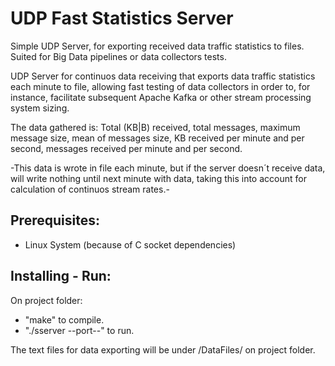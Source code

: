 # UDP Fast Statistics Server
Simple UDP Server, for exporting received data traffic statistics to files. Suited for Big Data pipelines or data collectors tests. 

UDP Server for continuos data receiving that exports data traffic statistics each minute to file, allowing fast testing of data
collectors in order to, for instance, facilitate subsequent Apache Kafka or other stream processing system sizing.

The data gathered is: Total (KB|B) received, total messages, maximum message size, mean of messages size, KB received
per minute and per second, messages received per minute and per second.

-This data is wrote in file each minute, but if the server doesn´t receive data, will write nothing until next minute with data, 
taking this into account for calculation of continuos stream rates.-

## Prerequisites:
- Linux System (because of C socket dependencies)

## Installing - Run:
On project folder:
- "make" to compile.
- "./sserver --port--" to run.

The text files for data exporting will be under /DataFiles/ on project folder.
